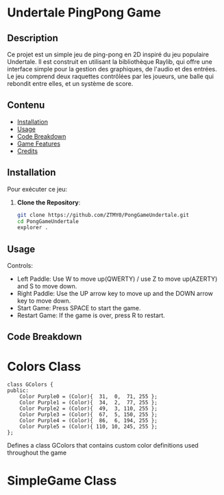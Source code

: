 # Undertale PingPong Game

## Description
Ce projet est un simple jeu de ping-pong en 2D inspiré du jeu populaire Undertale. Il est construit en utilisant la bibliothèque Raylib, qui offre une interface simple pour la gestion des graphiques, de l'audio et des entrées. Le jeu comprend deux raquettes contrôlées par les joueurs, une balle qui rebondit entre elles, et un système de score.

## Contenu
- [Installation](#installation)
- [Usage](#usage)
- [Code Breakdown](#code-breakdown)
- [Game Features](#game-features)
- [Credits](#credits)

## Installation
Pour exécuter ce jeu:

1. **Clone the Repository**:
   ```bash
   git clone https://github.com/ZTMY0/PongGameUndertale.git
   cd PongGameUndertale
   explorer .

## Usage
Controls:
 - Left Paddle: Use W to move up(QWERTY) / use Z to move up(AZERTY) and S to move down.
 - Right Paddle: Use the UP arrow key to move up and the DOWN arrow key to move down.
 - Start Game: Press SPACE to start the game.
 - Restart Game: If the game is over, press R to restart.

## Code Breakdown
# Colors Class
```
class GColors {
public:
    Color Purple0 = (Color){  31,  0,  71, 255 };
    Color Purple1 = (Color){  34,  2,  77, 255 };
    Color Purple2 = (Color){  49,  3, 110, 255 };
    Color Purple3 = (Color){  67,  5, 150, 255 };
    Color Purple4 = (Color){  86,  6, 194, 255 };
    Color Purple5 = (Color){ 110, 10, 245, 255 };
};
```
Defines a class GColors that contains custom color definitions used throughout the game
# SimpleGame Class
```


